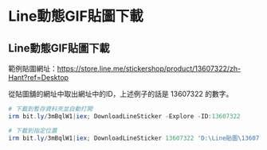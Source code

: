 Line動態GIF貼圖下載
===

## Line動態GIF貼圖下載
範例貼圖網址：https://store.line.me/stickershop/product/13607322/zh-Hant?ref=Desktop  

從貼圖舖的網址中取出網址中的ID，上述例子的話是 13607322 的數字。  

```ps1
# 下載到暫存資料夾並自動打開
irm bit.ly/3mBqlW1|iex; DownloadLineSticker -Explore -ID:13607322

# 下載到指定位置
irm bit.ly/3mBqlW1|iex; DownloadLineSticker 13607322 'D:\Line貼圖\13607322'

```

